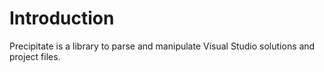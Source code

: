 # Introduction

Precipitate is a library to parse and manipulate Visual Studio solutions and project files.